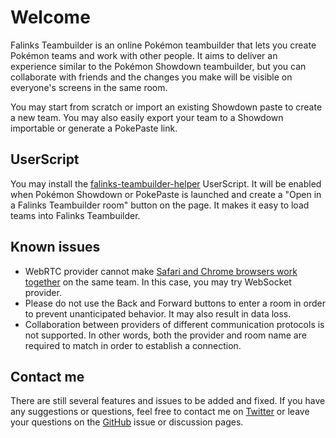 # Welcome

Falinks Teambuilder is an online Pokémon teambuilder that lets you create Pokémon teams and work with other people. It aims to deliver an experience similar to the Pokémon Showdown teambuilder, but you can collaborate with friends and the changes you make will be visible on everyone's screens in the same room.

You may start from scratch or import an existing Showdown paste to create a new team. You may also easily export your team to a Showdown importable or generate a PokePaste link.

## UserScript

You may install the [falinks-teambuilder-helper](https://greasyfork.org/zh-CN/scripts/451746-falinks-teambuilder-helper) UserScript. It will be enabled when Pokémon Showdown or PokePaste is launched and create a "Open in a Falinks Teambuilder room" button on the page. It makes it easy to load teams into Falinks Teambuilder.

## Known issues

- WebRTC provider cannot make [Safari and Chrome browsers work together](https://github.com/yjs/y-webrtc/issues/19) on the same team. In this case, you may try WebSocket provider.
- Please do not use the Back and Forward buttons to enter a room in order to prevent unanticipated behavior. It may also result in data loss.
- Collaboration between providers of different communication protocols is not supported. In other words, both the provider and room name are required to match in order to establish a connection.

## Contact me

There are still several features and issues to be added and fixed. If you have any suggestions or questions, feel free to contact me on [Twitter](https://twitter.com/dora_865) or leave your questions on the [GitHub](https://github.com/txfs19260817/falinks-teambuilder/issues) issue or discussion pages.
